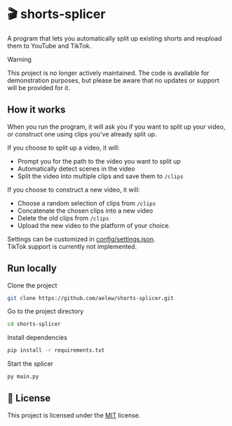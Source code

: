 # 🎬 shorts-splicer
 
A program that lets you automatically split up existing shorts and reupload them to YouTube and TikTok.

> [!WARNING]  
> This project is no longer actively maintained. The code is available for demonstration purposes, but please be aware that no updates or support will be provided for it.

## How it works
When you run the program, it will ask you if you want to split up your video, or construct one using clips you've already split up.

If you choose to split up a video, it will:
- Prompt you for the path to the video you want to split up
- Automatically detect scenes in the video
- Split the video into multiple clips and save them to `/clips`

If you choose to construct a new video, it will:
- Choose a random selection of clips from `/clips`
- Concatenate the chosen clips into a new video
- Delete the old clips from `/clips`
- Upload the new video to the platform of your choice.

Settings can be customized in [config/settings.json](config/settings.json).  
TikTok support is currently not implemented.

## Run locally

Clone the project

```bash
git clone https://github.com/aelew/shorts-splicer.git
```

Go to the project directory

```bash
cd shorts-splicer
```

Install dependencies

```bash
pip install -r requirements.txt
```

Start the splicer

```bash
py main.py
```

## 🧾 License

This project is licensed under the [MIT](LICENSE) license.
